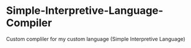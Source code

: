 # Simple-Interpretive-Language-Compiler
Custom compliler for my custom language (Simple Interpretive Language)
